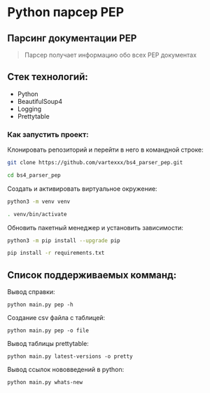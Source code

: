 # Python парсер PEP

## Парсинг документации PEP
> Парсер получает информацию обо всех PEP документах

## Стек технологий:
- Python
- BeautifulSoup4
- Logging
- Prettytable

### Как запустить проект:
Клонировать репозиторий и перейти в него в командной строке:
```bash
git clone https://github.com/vartexxx/bs4_parser_pep.git

cd bs4_parser_pep
```

Cоздать и активировать виртуальное окружение:
```bash
python3 -m venv venv

. venv/bin/activate
```

Обновить пакетный менеджер и установить зависимости:
```bash
python3 -m pip install --upgrade pip

pip install -r requirements.txt
```

## Список поддерживаемых комманд:
Вывод справки:
```
python main.py pep -h
```

Создание csv файла с таблицей:
```
python main.py pep -o file
```

Вывод таблицы prettytable:
```
python main.py latest-versions -o pretty 
```

Вывод ссылок нововведений в python:
```
python main.py whats-new
```
